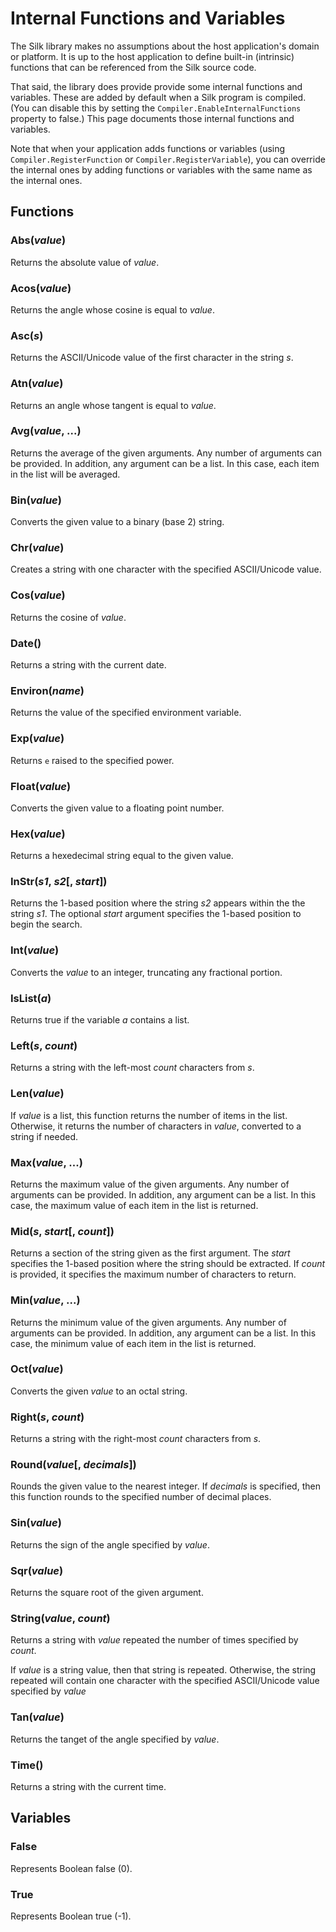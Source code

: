 # Internal Functions and Variables

The Silk library makes no assumptions about the host application's domain or platform. It is up to the host application to define built-in (intrinsic) functions that can be referenced from the Silk source code.

That said, the library does provide provide some internal functions and variables. These are added by default when a Silk program is compiled. (You can disable this by setting the `Compiler.EnableInternalFunctions` property to false.) This page documents those internal functions and variables.

Note that when your application adds functions or variables (using `Compiler.RegisterFunction` or `Compiler.RegisterVariable`), you can override the internal ones by adding functions or variables with the same name as the internal ones.

## Functions

### Abs(*value*)

Returns the absolute value of *value*.

### Acos(*value*)

Returns the angle whose cosine is equal to *value*.

### Asc(*s*)

Returns the ASCII/Unicode value of the first character in the string *s*.

### Atn(*value*)

Returns an angle whose tangent is equal to *value*.

### Avg(*value*, ...)

Returns the average of the given arguments. Any number of arguments can be provided. In addition, any argument can be a list. In this case, each item in the list will be averaged.

### Bin(*value*)

Converts the given value to a binary (base 2) string.

### Chr(*value*)

Creates a string with one character with the specified ASCII/Unicode value.

### Cos(*value*)

Returns the cosine of *value*.

### Date()

Returns a string with the current date.

### Environ(*name*)

Returns the value of the specified environment variable.

### Exp(*value*)

Returns `e` raised to the specified power.

### Float(*value*)

Converts the given value to a floating point number.

### Hex(*value*)

Returns a hexedecimal string equal to the given value.

### InStr(*s1*, *s2*[, *start*])

Returns the 1-based position where the string *s2* appears within the the string *s1*. The optional *start* argument specifies the 1-based position to begin the search.

### Int(*value*)

Converts the *value* to an integer, truncating any fractional portion.

### IsList(*a*)

Returns true if the variable *a* contains a list.

### Left(*s*, *count*)

Returns a string with the left-most *count* characters from *s*.

### Len(*value*)

If *value* is a list, this function returns the number of items in the list. Otherwise, it returns the number of characters in *value*, converted to a string if needed.

### Max(*value*, ...)

Returns the maximum value of the given arguments. Any number of arguments can be provided. In addition, any argument can be a list. In this case, the maximum value of each item in the list is returned.

### Mid(*s*, *start*[, *count*])

Returns a section of the string given as the first argument. The *start* specifies the 1-based position where the string should be extracted. If *count* is provided, it specifies the maximum number of characters to return.

### Min(*value*, ...)

Returns the minimum value of the given arguments. Any number of arguments can be provided. In addition, any argument can be a list. In this case, the minimum value of each item in the list is returned.

### Oct(*value*)

Converts the given *value* to an octal string.

### Right(*s*, *count*)

Returns a string with the right-most *count* characters from *s*.

### Round(*value*[, *decimals*])

Rounds the given value to the nearest integer. If *decimals* is specified, then this function rounds to the specified number of decimal places.

### Sin(*value*)

Returns the sign of the angle specified by *value*.

### Sqr(*value*)

Returns the square root of the given argument.

### String(*value*, *count*)

Returns a string with *value* repeated the number of times specified by *count*.

If *value* is a string value, then that string is repeated. Otherwise, the string repeated will contain one character with the specified ASCII/Unicode value specified by *value*

### Tan(*value*)

Returns the tanget of the angle specified by *value*.

### Time()

Returns a string with the current time.

## Variables

### False

Represents Boolean false (0).

### True

Represents Boolean true (-1).
